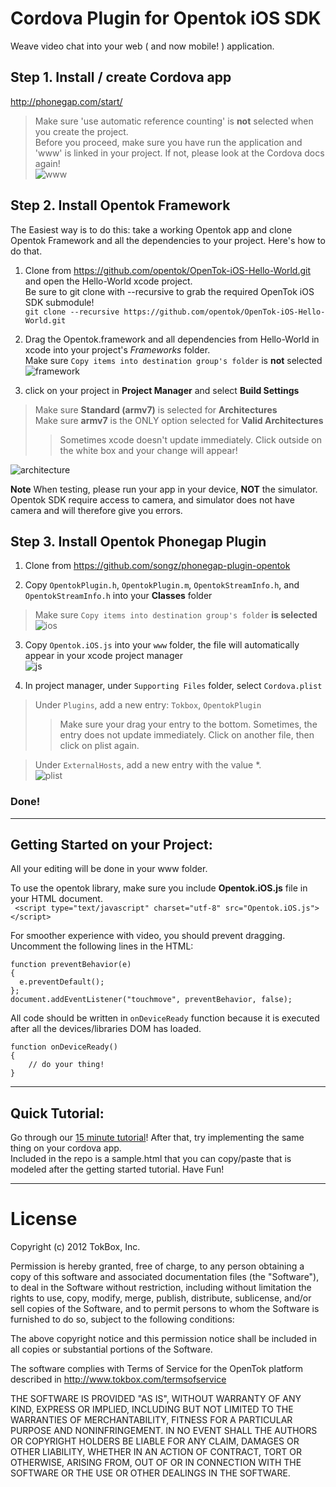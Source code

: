 Cordova Plugin for Opentok iOS SDK
===

Weave video chat into your web ( and now mobile! ) application.

## Step 1. Install / create Cordova app
<http://phonegap.com/start/>
> Make sure 'use automatic reference counting' is **not** selected when you create the project.  
> Before you proceed, make sure you have run the application and 'www' is linked in your project. If not, please look at the Cordova docs again!   
![www](http://songz.github.com/phonegap-plugin-opentok/images/www.png)

## Step 2. Install Opentok Framework
The Easiest way is to do this: take a working Opentok app and clone Opentok Framework and all the dependencies to your project.  Here's how to do that.

1. Clone from <https://github.com/opentok/OpenTok-iOS-Hello-World.git> and open the Hello-World xcode project.  
Be sure to git clone with --recursive to grab the required OpenTok iOS SDK submodule!  
`git clone --recursive https://github.com/opentok/OpenTok-iOS-Hello-World.git`

2. Drag the Opentok.framework and all dependencies from Hello-World in xcode into your project's *Frameworks* folder.   
Make sure `Copy items into destination group's folder` is **not** selected  
![framework](http://songz.github.com/phonegap-plugin-opentok/images/frameworks.png)

3. click on your project in **Project Manager** and select **Build Settings**  

> Make sure **Standard (armv7)** is selected for **Architectures**  
> Make sure **armv7** is the ONLY option selected for **Valid Architectures**   
>> Sometimes xcode doesn't update immediately. Click outside on the white box and your change will appear!

![architecture](http://songz.github.com/phonegap-plugin-opentok/images/arch.png)  

**Note** When testing, please run your app in your device, **NOT** the simulator. Opentok SDK require access to camera, and simulator does not have camera and will therefore give you errors. 

## Step 3. Install Opentok Phonegap Plugin
1. Clone from <https://github.com/songz/phonegap-plugin-opentok>

2. Copy `OpentokPlugin.h`, `OpentokPlugin.m`, `OpentokStreamInfo.h`, and `OpentokStreamInfo.h` into your **Classes** folder  
> Make sure `Copy items into destination group's folder` **is selected**  
![ios](http://songz.github.com/phonegap-plugin-opentok/images/iosplugin.png)

3. Copy `Opentok.iOS.js` into your `www` folder, the file will automatically appear in your xcode project manager  
![js](http://songz.github.com/phonegap-plugin-opentok/images/jsplugin.png)

4. In project manager, under `Supporting Files` folder, select `Cordova.plist`
> Under `Plugins`, add a new entry: `Tokbox`, `OpentokPlugin`  
>> Make sure your drag your entry to the bottom. Sometimes, the entry does not update immediately. Click on another file, then click on plist again.  

> Under `ExternalHosts`, add a new entry with the value *.  
![plist](http://songz.github.com/phonegap-plugin-opentok/images/cplist.png) 


### Done!

---

## Getting Started on your Project:
All your editing will be done in your www folder.

To use the opentok library, make sure you include **Opentok.iOS.js** file in your HTML document.  
` <script type="text/javascript" charset="utf-8" src="Opentok.iOS.js"></script>`

For smoother experience with video, you should prevent dragging. Uncomment the following lines in the HTML:

    function preventBehavior(e) 
    { 
      e.preventDefault(); 
    };
    document.addEventListener("touchmove", preventBehavior, false);

All code should be written in `onDeviceReady` function because it is executed after all the devices/libraries DOM has loaded.

	function onDeviceReady()
	{
		// do your thing!
	}

---

## Quick Tutorial:
Go through our [15 minute tutorial](http://www.tokbox.com/opentok/api/documentation/gettingstarted)! After that, try implementing the same thing on your cordova app.   
Included in the repo is a sample.html that you can copy/paste that is modeled after the getting started tutorial. Have Fun!

----

License
===

Copyright (c) 2012 TokBox, Inc.

Permission is hereby granted, free of charge, to any person obtaining a copy of this software and associated documentation files (the "Software"), to deal in the Software without restriction, including without limitation the rights to use, copy, modify, merge, publish, distribute, sublicense, and/or sell copies of the Software, and to permit persons to whom the Software is furnished to do so, subject to the following conditions:


The above copyright notice and this permission notice shall be included in all copies or substantial portions of the Software.

The software complies with Terms of Service for the OpenTok platform described in http://www.tokbox.com/termsofservice

THE SOFTWARE IS PROVIDED "AS IS", WITHOUT WARRANTY OF ANY KIND, EXPRESS OR IMPLIED, INCLUDING BUT NOT LIMITED TO THE WARRANTIES OF MERCHANTABILITY, FITNESS FOR A PARTICULAR PURPOSE AND NONINFRINGEMENT. IN NO EVENT SHALL THE AUTHORS OR COPYRIGHT HOLDERS BE LIABLE FOR ANY CLAIM, DAMAGES OR OTHER LIABILITY, WHETHER IN AN ACTION OF CONTRACT, TORT OR OTHERWISE, ARISING FROM, OUT OF OR IN CONNECTION WITH THE SOFTWARE OR THE USE OR OTHER DEALINGS IN THE SOFTWARE.
